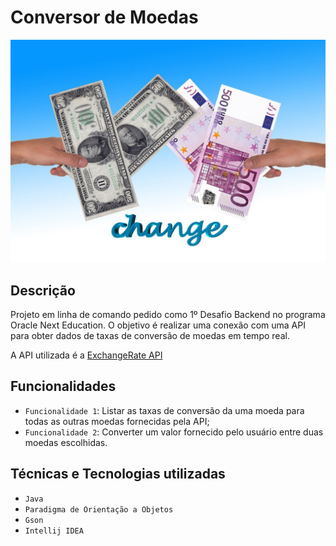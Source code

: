 # Conversor de Moedas
![Imagem de troca de dinheiro para câmbios diferentes](euro-948006_1280.jpg)

## Descrição 
Projeto em linha de comando pedido como 1º Desafio Backend no programa Oracle Next Education. 
O objetivo é realizar uma conexão com uma API para obter dados de taxas de conversão de moedas em tempo real.

A API utilizada é a [ExchangeRate API](https://www.exchangerate-api.com/)

## Funcionalidades
- `Funcionalidade 1`: Listar as taxas de conversão da uma moeda para todas as outras moedas fornecidas pela API;
- `Funcionalidade 2`: Converter um valor fornecido pelo usuário entre duas moedas escolhidas.

## Técnicas e Tecnologias utilizadas
- `Java`
- `Paradigma de Orientação a Objetos`
- `Gson`
- `Intellij IDEA`
